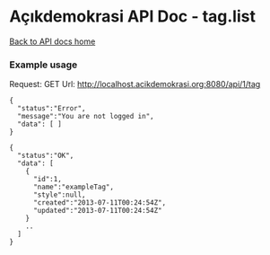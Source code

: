 # Açıkdemokrasi API Doc - tag.list

[Back to API docs home](Home)

### Example usage

Request: GET
Url: http://localhost.acikdemokrasi.org:8080/api/1/tag

```
{
  "status":"Error",
  "message":"You are not logged in",
  "data": [ ]
}
```
```
{
  "status":"OK",
  "data": [
    {
      "id":1,
      "name":"exampleTag",
      "style":null,
      "created":"2013-07-11T00:24:54Z",
      "updated":"2013-07-11T00:24:54Z"
    }
    ..
  ]
}
```